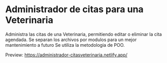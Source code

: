# Administrador de citas para una Veterinaria

Administra las citas de una Veterinaria, permitiendo editar o eliminar la cita agendada.
Se separan los archivos por modulos para un mejor mantenimiento a futuro
Se utiliza la metodologia de POO.

Preview: https://administrador-citasveterinaria.netlify.app/
